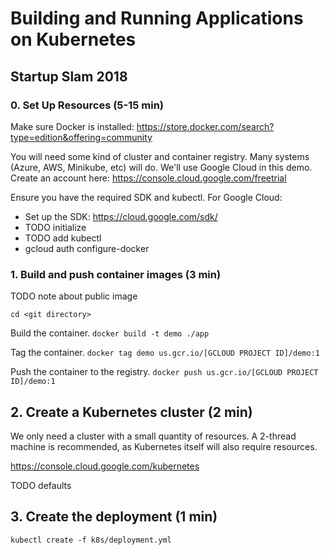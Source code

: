 # Building and Running Applications on Kubernetes
## Startup Slam 2018

### 0. Set Up Resources (5-15 min)
Make sure Docker is installed: https://store.docker.com/search?type=edition&offering=community

You will need some kind of cluster and container registry. Many systems (Azure, AWS, Minikube, etc) will do. We'll use Google Cloud in this demo. Create an account here: https://console.cloud.google.com/freetrial

Ensure you have the required SDK and kubectl. For Google Cloud:

* Set up the SDK: https://cloud.google.com/sdk/
* TODO initialize
* TODO add kubectl
* gcloud auth configure-docker

### 1. Build and push container images (3 min)
TODO note about public image

`cd <git directory>`

Build the container.
`docker build -t demo ./app`

Tag the container.
`docker tag demo us.gcr.io/[GCLOUD PROJECT ID]/demo:1`

Push the container to the registry.
`docker push us.gcr.io/[GCLOUD PROJECT ID]/demo:1`

## 2. Create a Kubernetes cluster (2 min)
We only need a cluster with a small quantity of resources. A 2-thread machine is recommended, as Kubernetes itself will also require resources.

https://console.cloud.google.com/kubernetes

TODO defaults

## 3. Create the deployment (1 min)
`kubectl create -f k8s/deployment.yml`

